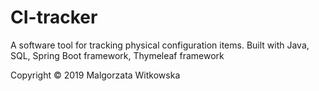 # CI-tracker
A software tool for tracking physical configuration items. Built with Java, SQL, Spring Boot framework, Thymeleaf framework

Copyright © 2019 Malgorzata Witkowska
